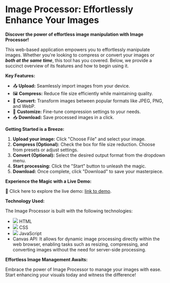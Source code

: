 # Image Processor: Effortlessly Enhance Your Images

**Discover the power of effortless image manipulation with Image Processor!** 

This web-based application empowers you to effortlessly manipulate images. Whether you're looking to compress or convert your images or _**both at the same time**_, this tool has you covered. Below, we provide a succinct overview of its features and how to begin using it.

**Key Features:**

* 📤 **Upload:** Seamlessly import images from your device.
* 🖼️ **Compress:** Reduce file size efficiently while maintaining quality.
* 🔄 **Convert:** Transform images between popular formats like JPEG, PNG, and WebP.
* 🎨 **Customize:** Fine-tune compression settings to your needs.
* 📥 **Download:** Save processed images in a click.

**Getting Started is a Breeze:**

1. **Upload your image:** Click "Choose File" and select your image.
2. **Compress (Optional):** Check the box for file size reduction. Choose from presets or adjust settings.
3. **Convert (Optional):** Select the desired output format from the dropdown menu.
4. **Start processing:** Click the "Start" button to unleash the magic.
5. **Download:** Once complete, click "Download" to save your masterpiece.

**Experience the Magic with a Live Demo:**

🌟 Click here to explore the live demo: [link to demo](#).

**Technology Used:**

The Image Processor is built with the following technologies:

* <img src="https://img.icons8.com/color/24/000000/html-5--v1.png"/> HTML 
* <img src="https://img.icons8.com/color/24/000000/css3.png"/> CSS 
* <img src="https://img.icons8.com/color/24/000000/javascript--v1.png"/> JavaScript
* Canvas API: It allows for dynamic image processing directly within the web browser, enabling tasks such as resizing, compressing, and converting images without the need for server-side processing.

**Effortless Image Management Awaits:**

Embrace the power of Image Processor to manage your images with ease. Start enhancing your visuals today and witness the difference!
